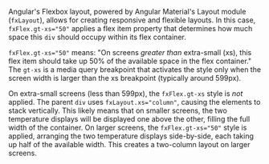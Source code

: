 Angular's Flexbox layout, powered by Angular Material's Layout module (`fxLayout`), allows for creating responsive and flexible layouts.  In this case, `fxFlex.gt-xs="50"` applies a flex item property that determines how much space this `div` should occupy within its flex container.

`fxFlex.gt-xs="50"` means: "On screens *greater than* extra-small (xs), this flex item should take up 50% of the available space in the flex container."  The `gt-xs` is a media query breakpoint that activates the style only when the screen width is larger than the xs breakpoint (typically around 599px).

On extra-small screens (less than 599px), the `fxFlex.gt-xs` style is *not* applied.  The parent `div` uses `fxLayout.xs="column"`, causing the elements to stack vertically. This likely means that on smaller screens, the two temperature displays will be displayed one above the other, filling the full width of the container.  On larger screens, the `fxFlex.gt-xs="50"` style is applied, arranging the two temperature displays side-by-side, each taking up half of the available width. This creates a two-column layout on larger screens.